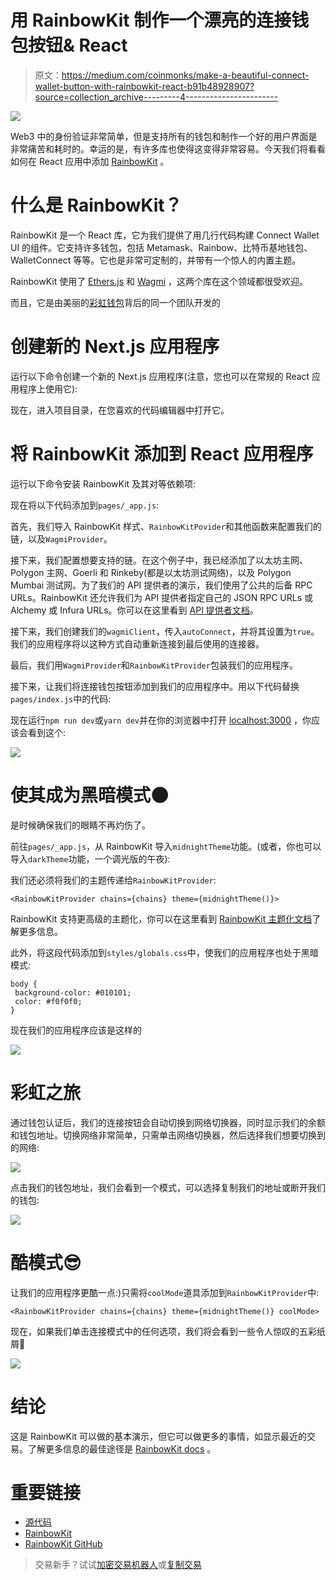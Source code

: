 # 用 RainbowKit 制作一个漂亮的连接钱包按钮& React

> 原文：<https://medium.com/coinmonks/make-a-beautiful-connect-wallet-button-with-rainbowkit-react-b91b48928907?source=collection_archive---------4----------------------->

![](img/adfe959779a59de9bccf5371d5f409db.png)

Web3 中的身份验证非常简单，但是支持所有的钱包和制作一个好的用户界面是非常痛苦和耗时的。幸运的是，有许多库也使得这变得非常容易。今天我们将看看如何在 React 应用中添加 [RainbowKit](https://www.rainbowkit.com/) 。

# 什么是 RainbowKit？

RainbowKit 是一个 React 库，它为我们提供了用几行代码构建 Connect Wallet UI 的组件。它支持许多钱包，包括 Metamask、Rainbow、比特币基地钱包、WalletConnect 等等。它也是非常可定制的，并带有一个惊人的内置主题。

RainbowKit 使用了 [Ethers.js](https://github.com/ethers-io/ethers.js) 和 [Wagmi](https://github.com/tmm/wagmi) ，这两个库在这个领域都很受欢迎。

而且，它是由美丽的[彩虹钱包](https://rainbow.me/)背后的同一个团队开发的

# 创建新的 Next.js 应用程序

运行以下命令创建一个新的 Next.js 应用程序(注意，您也可以在常规的 React 应用程序上使用它):

现在，进入项目目录，在您喜欢的代码编辑器中打开它。

# 将 RainbowKit 添加到 React 应用程序

运行以下命令安装 RainbowKit 及其对等依赖项:

现在将以下代码添加到`pages/_app.js`:

首先，我们导入 RainbowKit 样式、`RainbowKitPovider`和其他函数来配置我们的链，以及`WagmiProvider`。

接下来，我们配置想要支持的链。在这个例子中，我已经添加了以太坊主网、Polygon 主网、Goerli 和 Rinkeby(都是以太坊测试网络)，以及 Polygon Mumbai 测试网。为了我们的 API 提供者的演示，我们使用了公共的后备 RPC URLs。RainbowKit 还允许我们为 API 提供者指定自己的 JSON RPC URLs 或 Alchemy 或 Infura URLs。你可以在这里看到 [API 提供者文档](https://www.rainbowkit.com/docs/api-providers)。

接下来，我们创建我们的`wagmiClient`，传入`autoConnect`，并将其设置为`true`。我们的应用程序将以这种方式自动重新连接到最后使用的连接器。

最后，我们用`WagmiProvider`和`RainbowKitProvider`包装我们的应用程序。

接下来，让我们将连接钱包按钮添加到我们的应用程序中。用以下代码替换`pages/index.js`中的代码:

现在运行`npm run dev`或`yarn dev`并在你的浏览器中打开 [localhost:3000](http://localhost:3000/) ，你应该会看到这个:

![](img/1202a36e033210ceb6d60471e4bf5a43.png)

# 使其成为黑暗模式🌑

是时候确保我们的眼睛不再灼伤了。

前往`pages/_app.js`，从 RainbowKit 导入`midnightTheme`功能。(或者，你也可以导入`darkTheme`功能，一个调光版的午夜):

我们还必须将我们的主题传递给`RainbowKitProvider`:

```
<RainbowKitProvider chains={chains} theme={midnightTheme()}>
```

RainbowKit 支持更高级的主题化，你可以在这里看到 [RainbowKit 主题化文档](https://www.rainbowkit.com/docs/theming)了解更多信息。

此外，将这段代码添加到`styles/globals.css`中，使我们的应用程序也处于黑暗模式:

```
body {
 background-color: #010101;
 color: #f0f0f0;
}
```

现在我们的应用程序应该是这样的

![](img/6158c2fe361d6b3b615a91b999327bdb.png)

# 彩虹之旅

通过钱包认证后，我们的连接按钮会自动切换到网络切换器，同时显示我们的余额和钱包地址。切换网络非常简单，只需单击网络切换器，然后选择我们想要切换到的网络:

![](img/953e3af2cda31ad41ced4d2f9391767f.png)

点击我们的钱包地址，我们会看到一个模式，可以选择复制我们的地址或断开我们的钱包:

![](img/c132aadfa5c25d158a1419a14fe4f805.png)

# 酷模式😎

让我们的应用程序更酷一点:)只需将`coolMode`道具添加到`RainbowKitProvider`中:

```
<RainbowKitProvider chains={chains} theme={midnightTheme()} coolMode>
```

现在，如果我们单击连接模式中的任何选项，我们将会看到一些令人惊叹的五彩纸屑🎊

![](img/67d6df133ddc5766afb1575e727cc226.png)

# 结论

这是 RainbowKit 可以做的基本演示，但它可以做更多的事情，如显示最近的交易。了解更多信息的最佳途径是 [RainbowKit docs](https://www.rainbowkit.com/) 。

# 重要链接

*   [源代码](https://github.com/kumancev/rainbowkit-demo)
*   [RainbowKit](https://www.rainbowkit.com/)
*   [RainbowKit GitHub](https://github.com/rainbow-me/rainbowkit)

> 交易新手？试试[加密交易机器人](/coinmonks/crypto-trading-bot-c2ffce8acb2a)或[复制交易](/coinmonks/top-10-crypto-copy-trading-platforms-for-beginners-d0c37c7d698c)
